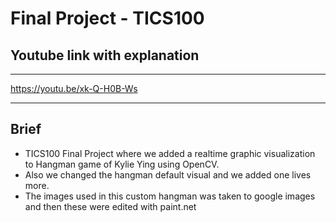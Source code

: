 # Final Project - TICS100

## Youtube link with explanation

----

https://youtu.be/xk-Q-H0B-Ws

----

## Brief

- TICS100 Final Project where we added a realtime graphic visualization to Hangman game of Kylie Ying using OpenCV.
- Also we changed the hangman default visual and we added one lives more.
- The images used in this custom hangman was taken to google images and then these were edited with paint.net
